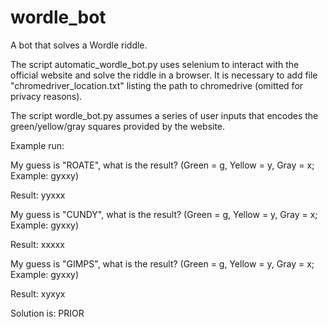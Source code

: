 # wordle_bot
A bot that solves a Wordle riddle. 

The script automatic_wordle_bot.py uses selenium to interact with the official website and
solve the riddle in a browser. It is necessary to add file "chromedriver_location.txt"
listing the path to chromedrive (omitted for privacy reasons).

The script wordle_bot.py assumes a series of user inputs that encodes the green/yellow/gray squares provided by the website.

Example run:

My guess is "ROATE", what is the result? (Green = g, Yellow = y, Gray = x; Example: gyxxy)

Result: yyxxx

My guess is "CUNDY", what is the result? (Green = g, Yellow = y, Gray = x; Example: gyxxy)

Result: xxxxx

My guess is "GIMPS", what is the result? (Green = g, Yellow = y, Gray = x; Example: gyxxy)

Result: xyxyx

Solution is:  PRIOR
